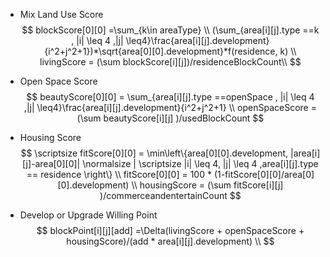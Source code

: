 * Mix Land Use Score
  $$
  blockScore[0][0] =\sum_{k\in areaType} \\
  (\sum_{area[i][j].type ==k , |i| \leq 4 ,|j| \leq4}\frac{area[i][j].development}{i^2+j^2+1})*\sqrt{area[0][0].development}*f(residence, k) \\
  livingScore = (\sum blockScore[i][j])/residenceBlockCount\\
  $$



* Open Space Score
  $$
  beautyScore[0][0] = \sum_{area[i][j].type ==openSpace , |i| \leq 4 ,|j| \leq4}\frac{area[i][j].development}{i^2+j^2+1} \\
  openSpaceScore = (\sum beautyScore[i][j] )/usedBlockCount
  $$



* Housing Score
  $$
  \scriptsize fitScore[0][0] = \min\left\{area[0][0].development, |area[i][j]-area[0][0]| \normalsize | \scriptsize |i| \leq 4, |j| \leq 4 ,area[i][j].type == residence \right\} \\
  fitScore[0][0] = 100 * (1-fitScore[0][0]/area[0][0].development) \\
  housingScore = (\sum fitScore[i][j] )/commerceandentertainCount
  $$



* Develop or Upgrade Willing Point
  $$
  blockPoint[i][j][add] =\Delta(livingScore + openSpaceScore + housingScore)/(add * area[i][j].development) \\
  $$


